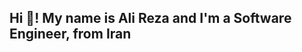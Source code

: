 <h2 align="left">Hi 👋! My name is Ali Reza and I'm a Software Engineer, from Iran</h2>

###




###
